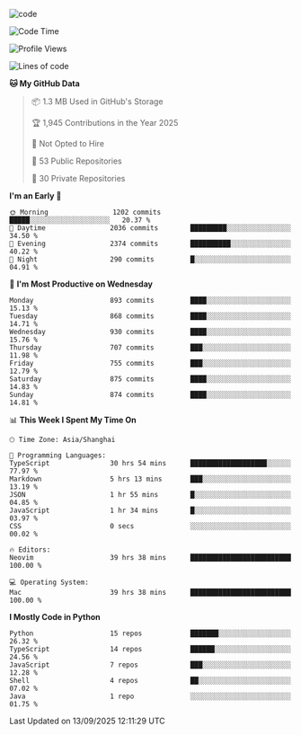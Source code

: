 
<!--
**liuyaanng/liuyaanng** is a ✨ _special_ ✨ repository because its `README.md` (this file) appears on your GitHub profile.

Here are some ideas to get you started:

- 🔭 I’m currently working on ...
- 🌱 I’m currently learning ...
- 👯 I’m looking to collaborate on ...
- 🤔 I’m looking for help with ...
- 💬 Ask me about ...
- 📫 How to reach me: ...
- 😄 Pronouns: ...
- ⚡ Fun fact: ...
-->


![code](https://cdn.jsdelivr.net/gh/liuyaanng/liuyaanng@1.0/code.gif) 

<!--START_SECTION:waka-->
![Code Time](http://img.shields.io/badge/Code%20Time-1%2C937%20hrs%2034%20mins-blue)

![Profile Views](http://img.shields.io/badge/Profile%20Views-0-blue)

![Lines of code](https://img.shields.io/badge/From%20Hello%20World%20I%27ve%20Written-26.7%20million%20lines%20of%20code-blue)

**🐱 My GitHub Data** 

> 📦 1.3 MB Used in GitHub's Storage 
 > 
> 🏆 1,945 Contributions in the Year 2025
 > 
> 🚫 Not Opted to Hire
 > 
> 📜 53 Public Repositories 
 > 
> 🔑 30 Private Repositories 
 > 
**I'm an Early 🐤** 

```text
🌞 Morning                1202 commits        █████░░░░░░░░░░░░░░░░░░░░   20.37 % 
🌆 Daytime                2036 commits        █████████░░░░░░░░░░░░░░░░   34.50 % 
🌃 Evening                2374 commits        ██████████░░░░░░░░░░░░░░░   40.22 % 
🌙 Night                  290 commits         █░░░░░░░░░░░░░░░░░░░░░░░░   04.91 % 
```
📅 **I'm Most Productive on Wednesday** 

```text
Monday                   893 commits         ████░░░░░░░░░░░░░░░░░░░░░   15.13 % 
Tuesday                  868 commits         ████░░░░░░░░░░░░░░░░░░░░░   14.71 % 
Wednesday                930 commits         ████░░░░░░░░░░░░░░░░░░░░░   15.76 % 
Thursday                 707 commits         ███░░░░░░░░░░░░░░░░░░░░░░   11.98 % 
Friday                   755 commits         ███░░░░░░░░░░░░░░░░░░░░░░   12.79 % 
Saturday                 875 commits         ████░░░░░░░░░░░░░░░░░░░░░   14.83 % 
Sunday                   874 commits         ████░░░░░░░░░░░░░░░░░░░░░   14.81 % 
```


📊 **This Week I Spent My Time On** 

```text
🕑︎ Time Zone: Asia/Shanghai

💬 Programming Languages: 
TypeScript               30 hrs 54 mins      ███████████████████░░░░░░   77.97 % 
Markdown                 5 hrs 13 mins       ███░░░░░░░░░░░░░░░░░░░░░░   13.19 % 
JSON                     1 hr 55 mins        █░░░░░░░░░░░░░░░░░░░░░░░░   04.85 % 
JavaScript               1 hr 34 mins        █░░░░░░░░░░░░░░░░░░░░░░░░   03.97 % 
CSS                      0 secs              ░░░░░░░░░░░░░░░░░░░░░░░░░   00.02 % 

🔥 Editors: 
Neovim                   39 hrs 38 mins      █████████████████████████   100.00 % 

💻 Operating System: 
Mac                      39 hrs 38 mins      █████████████████████████   100.00 % 
```

**I Mostly Code in Python** 

```text
Python                   15 repos            ███████░░░░░░░░░░░░░░░░░░   26.32 % 
TypeScript               14 repos            ██████░░░░░░░░░░░░░░░░░░░   24.56 % 
JavaScript               7 repos             ███░░░░░░░░░░░░░░░░░░░░░░   12.28 % 
Shell                    4 repos             ██░░░░░░░░░░░░░░░░░░░░░░░   07.02 % 
Java                     1 repo              ░░░░░░░░░░░░░░░░░░░░░░░░░   01.75 % 
```




 Last Updated on 13/09/2025 12:11:29 UTC
<!--END_SECTION:waka-->
